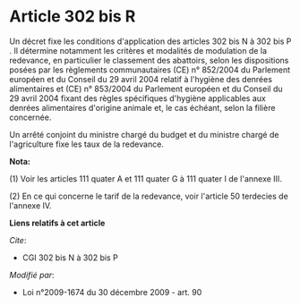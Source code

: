 # Article 302 bis R

Un décret fixe les conditions d'application des articles 302 bis N à 302 bis P . Il détermine notamment les critères et
modalités de modulation de la redevance, en particulier le classement des abattoirs, selon les dispositions posées par les
règlements communautaires (CE) n° 852/2004 du Parlement européen et du Conseil du 29 avril 2004 relatif à l'hygiène des
denrées alimentaires et (CE) n° 853/2004 du Parlement européen et du Conseil du 29 avril 2004 fixant des règles spécifiques
d'hygiène applicables aux denrées alimentaires d'origine animale et, le cas échéant, selon la filière concernée.

Un arrêté conjoint du ministre chargé du budget et du ministre chargé de l'agriculture fixe les taux de la redevance.

**Nota:**

(1) Voir les articles 111 quater A et 111 quater G à 111 quater I de l'annexe III.

(2) En ce qui concerne le tarif de la redevance, voir l'article 50 terdecies de l'annexe IV.

**Liens relatifs à cet article**

_Cite_:

  - CGI 302 bis N à 302 bis P

_Modifié par_:

  - Loi n°2009-1674 du 30 décembre 2009 - art. 90
